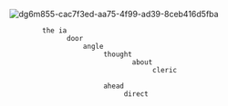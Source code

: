 ![dg6m855-cac7f3ed-aa75-4f99-ad39-8ceb416d5fba](https://github.com/user-attachments/assets/4e34a200-83b3-471c-94d2-0ac714992a88)

            the ia 
                  door
                      angle 
                           thought 
                                  about
                                       cleric 

                           ahead
                                direct
